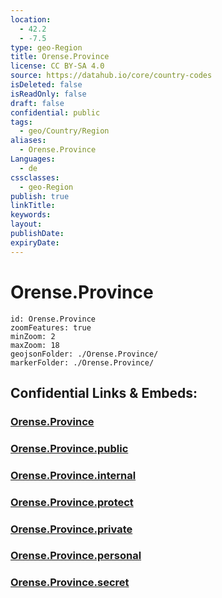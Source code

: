 ```yaml
---
location:
  - 42.2
  - -7.5
type: geo-Region
title: Orense.Province
license: CC BY-SA 4.0
source: https://datahub.io/core/country-codes
isDeleted: false
isReadOnly: false
draft: false
confidential: public
tags:
  - geo/Country/Region
aliases:
  - Orense.Province
Languages:
  - de
cssclasses:
  - geo-Region
publish: true
linkTitle:
keywords:
layout:
publishDate:
expiryDate:
---
```


# Orense.Province

```leaflet
id: Orense.Province
zoomFeatures: true 
minZoom: 2 
maxZoom: 18
geojsonFolder: ./Orense.Province/
markerFolder: ./Orense.Province/
```


## Confidential Links & Embeds: 

### [Orense.Province](/_Standards/Earth/Continent/Europe/Europe~South/Spain/Provinces~Spain/Galicia/Orense.Province.md) 

### [Orense.Province.public](/_public/Earth/Continent/Europe/Europe~South/Spain/Provinces~Spain/Galicia/Orense.Province.public.md) 

### [Orense.Province.internal](/_internal/Earth/Continent/Europe/Europe~South/Spain/Provinces~Spain/Galicia/Orense.Province.internal.md) 

### [Orense.Province.protect](/_protect/Earth/Continent/Europe/Europe~South/Spain/Provinces~Spain/Galicia/Orense.Province.protect.md) 

### [Orense.Province.private](/_private/Earth/Continent/Europe/Europe~South/Spain/Provinces~Spain/Galicia/Orense.Province.private.md) 

### [Orense.Province.personal](/_personal/Earth/Continent/Europe/Europe~South/Spain/Provinces~Spain/Galicia/Orense.Province.personal.md) 

### [Orense.Province.secret](/_secret/Earth/Continent/Europe/Europe~South/Spain/Provinces~Spain/Galicia/Orense.Province.secret.md)

